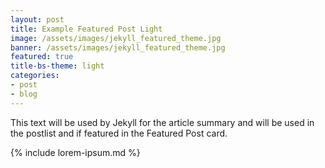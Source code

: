 ```yaml
---
layout: post
title: Example Featured Post Light
image: /assets/images/jekyll_featured_theme.jpg
banner: /assets/images/jekyll_featured_theme.jpg
featured: true
title-bs-theme: light
categories:
- post
- blog
---
```

This text will be used by Jekyll for the article summary and will be used in the postlist and if featured in the Featured Post card.

{% include lorem-ipsum.md %}